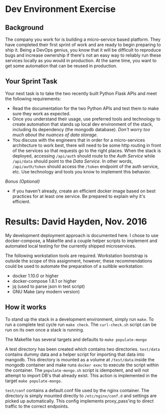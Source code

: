 # Dev Environment Exercise

## Background
The company you work for is building a micro-service based platform. They have completed their first sprint of work and are ready to begin preparing to ship it. Being a DevOps genius, you know that it will be difficult to reproduce bugs and increase  ownership if there's not an easy way to  reliably run these services locally as you would in production. At the same time, you want to get some automation that can be reused in production.

## Your Sprint Task
Your next task is to take the two recently built Python Flask APIs and meet the following requirements:

- Read the documentation for the two Python APIs and test them to make sure they work as expected.
- Once you understand their usage, use preferred tools and technology to create automation that stands up local dev environment of the stack, including its dependency (the mongodb database). _Don't worry too much about the nuances of data storage._
- You discuss with the engineers that in order for a micro-services architecture to work best, there will need to be some http routing in front of the services so that requests go to the right places. When the stack is deployed, accessing `/api/auth` should route to the *Auth Service* while `/api/data` should point to the *Data Service*. In other words, `/api/auth/token` should access the `/token` endpoint of the auth service, etc. Use technology and tools you know to implement this behavior.

*Bonus (Optional)*
- If you haven't already, create an efficient docker image based on best practices for at least one service. Be prepared to explain why it's efficient.

# Results: David Hayden, Nov. 2016

My development deployment approach is documented here. I chose to use
docker-compose, a Makefile and a couple helper scripts to implement and
automated local testing for the currently shipped microservices.

The following workstation tools are required. Workstation bootstrap is outside
the scope of this assignment, however, these recommendations could be used to
automate the preparation of a suitible workstation:

- docker 1.10.0 or higher
- docker-compose 1.8.1 or higher
- jq (used to parse json in test script)
- GNU Make (any modern version)

## How it works

To stand up the stack in a development environment, simply run `make`. To run a
complete test cycle run `make check`. The `curl-check.sh` script can be run on
its own once a stack is running.

The Makefile has several targets and defaults to `make populate-mongo`

A test directory has been created which contains two directories. `test/data`
contains dummy data and a helper script for importing that data into mangodb.
This directory is mounted as a volume at `/test/data` inside the mongodb container
and make runs `docker exec` to execute the script within the container. The
`populate-mongo.sh` script is idempotent, and will not attempt to import DB's
that already exist. This action is implemented in the target `make
populate-mongo`.

`test/conf` contains a default.conf file used by the nginx container. The
directory is simply mounted directly to `/etc/nginx/conf.d` and settings are
picked up automatically. This config implements proxy\_pass'ing to direct
traffic to the correct endpoints.
